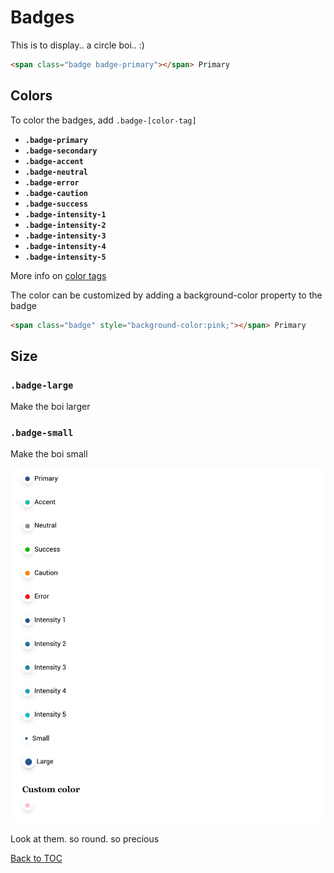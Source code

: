 # Badges

This is to display.. a circle boi.. :)

```html
<span class="badge badge-primary"></span> Primary 
```


## Colors

To color the badges, add `.badge-[color-tag]`

*	**`.badge-primary`**
*	**`.badge-secondary`**
*	**`.badge-accent`**
*	**`.badge-neutral`**
*	**`.badge-error`**
*	**`.badge-caution`**
*	**`.badge-success`**
*	**`.badge-intensity-1`**
*	**`.badge-intensity-2`**
*	**`.badge-intensity-3`**
*	**`.badge-intensity-4`**
*	**`.badge-intensity-5`**

More info on [color tags](../scaffolding/colors.md#color-tags)

The color can be customized by adding a background-color property to the badge

```html
<span class="badge" style="background-color:pink;"></span> Primary 
```

## Size

### **`.badge-large`**

Make the boi larger

### **`.badge-small`**

Make the boi small

![](../../images/badge.png)

Look at them. so round. so precious



[Back to TOC](../../../readme.md)